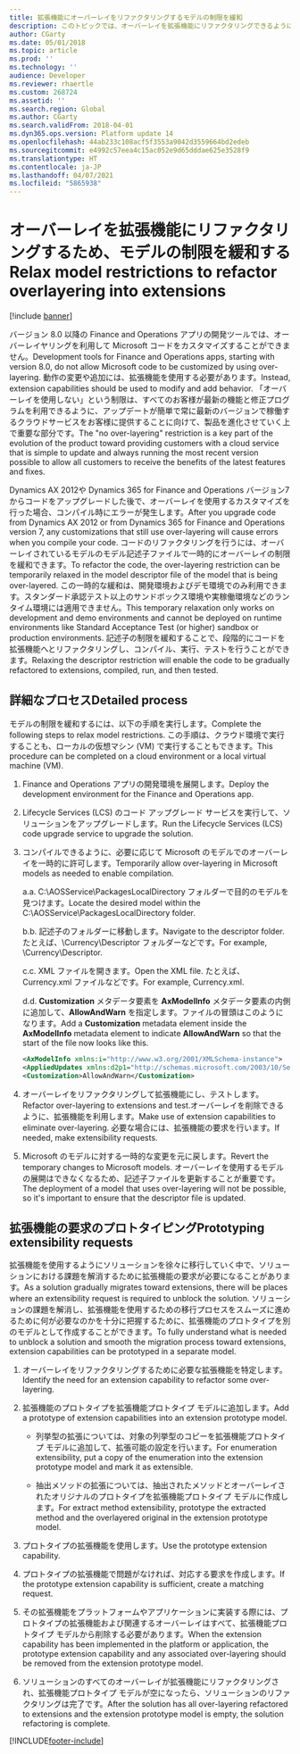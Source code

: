 ```yaml
---
title: 拡張機能にオーバーレイをリファクタリングするモデルの制限を緩和
description: このトピックでは、オーバーレイを拡張機能にリファクタリングできるように、モデルの制限を緩和する方法について説明します。
author: CGarty
ms.date: 05/01/2018
ms.topic: article
ms.prod: ''
ms.technology: ''
audience: Developer
ms.reviewer: rhaertle
ms.custom: 268724
ms.assetid: ''
ms.search.region: Global
ms.author: CGarty
ms.search.validFrom: 2018-04-01
ms.dyn365.ops.version: Platform update 14
ms.openlocfilehash: 44ab233c108acf5f3553a9042d3559664bd2edeb
ms.sourcegitcommit: e4992c57eea4c15ac052e9d65dddae625e3528f9
ms.translationtype: HT
ms.contentlocale: ja-JP
ms.lasthandoff: 04/07/2021
ms.locfileid: "5865938"
---
```

# <a name="relax-model-restrictions-to-refactor-overlayering-into-extensions"></a><span data-ttu-id="d2167-103">オーバーレイを拡張機能にリファクタリングするため、モデルの制限を緩和する</span><span class="sxs-lookup"><span data-stu-id="d2167-103">Relax model restrictions to refactor overlayering into extensions</span></span>

[!include [banner](../includes/banner.md)]

<span data-ttu-id="d2167-104">バージョン 8.0 以降の Finance and Operations アプリの開発ツールでは、オーバーレイヤリングを利用して Microsoft コードをカスタマイズすることができません。</span><span class="sxs-lookup"><span data-stu-id="d2167-104">Development tools for Finance and Operations apps, starting with version 8.0, do not allow Microsoft code to be customized by using over-layering.</span></span> <span data-ttu-id="d2167-105">動作の変更や追加には、拡張機能を使用する必要があります。</span><span class="sxs-lookup"><span data-stu-id="d2167-105">Instead, extension capabilities should be used to modify and add behavior.</span></span> <span data-ttu-id="d2167-106">「オーバーレイを使用しない」という制限は、すべてのお客様が最新の機能と修正プログラムを利用できるように、アップデートが簡単で常に最新のバージョンで稼働するクラウドサービスをお客様に提供することに向けて、製品を進化させていく上で重要な部分です。</span><span class="sxs-lookup"><span data-stu-id="d2167-106">The "no over-layering" restriction is a key part of the evolution of the product toward providing customers with a cloud service that is simple to update and always running the most recent version possible to allow all customers to receive the benefits of the latest features and fixes.</span></span>

<span data-ttu-id="d2167-107">Dynamics AX 2012や Dynamics 365 for Finance and Operations バージョン7からコードをアップグレードした後で、オーバーレイを使用するカスタマイズを行った場合、コンパイル時にエラーが発生します。</span><span class="sxs-lookup"><span data-stu-id="d2167-107">After you upgrade code from Dynamics AX 2012 or from Dynamics 365 for Finance and Operations version 7, any customizations that still use over-layering will cause errors when you compile your code.</span></span> <span data-ttu-id="d2167-108">コードのリファクタリングを行うには、オーバーレイされているモデルのモデル記述子ファイルで一時的にオーバーレイの制限を緩和できます。</span><span class="sxs-lookup"><span data-stu-id="d2167-108">To refactor the code, the over-layering restriction can be temporarily relaxed in the model descriptor file of the model that is being over-layered.</span></span> <span data-ttu-id="d2167-109">この一時的な緩和は、開発環境およびデモ環境でのみ利用できます。スタンダード承認テスト以上のサンドボックス環境や実稼働環境などのランタイム環境には適用できません。</span><span class="sxs-lookup"><span data-stu-id="d2167-109">This temporary relaxation only works on development and demo environments and cannot be deployed on runtime environments like Standard Acceptance Test (or higher) sandbox or production environments.</span></span> <span data-ttu-id="d2167-110">記述子の制限を緩和することで、段階的にコードを拡張機能へとリファクタリングし、コンパイル、実行、テストを行うことができます。</span><span class="sxs-lookup"><span data-stu-id="d2167-110">Relaxing the descriptor restriction will enable the code to be gradually refactored to extensions, compiled, run, and then tested.</span></span> 

## <a name="detailed-process"></a><span data-ttu-id="d2167-111">詳細なプロセス</span><span class="sxs-lookup"><span data-stu-id="d2167-111">Detailed process</span></span>
<span data-ttu-id="d2167-112">モデルの制限を緩和するには、以下の手順を実行します。</span><span class="sxs-lookup"><span data-stu-id="d2167-112">Complete the following steps to relax model restrictions.</span></span> <span data-ttu-id="d2167-113">この手順は、クラウド環境で実行することも、ローカルの仮想マシン (VM) で実行することもできます。</span><span class="sxs-lookup"><span data-stu-id="d2167-113">This procedure can be completed on a cloud environment or a local virtual machine (VM).</span></span>

1. <span data-ttu-id="d2167-114">Finance and Operations アプリの開発環境を展開します。</span><span class="sxs-lookup"><span data-stu-id="d2167-114">Deploy the development environment for the Finance and Operations app.</span></span> 
2. <span data-ttu-id="d2167-115">Lifecycle Services (LCS) のコード アップグレード サービスを実行して、ソリューションをアップグレードします。</span><span class="sxs-lookup"><span data-stu-id="d2167-115">Run the Lifecycle Services (LCS) code upgrade service to upgrade the solution.</span></span>
3. <span data-ttu-id="d2167-116">コンパイルできるように、必要に応じて Microsoft のモデルでのオーバーレイを一時的に許可します。</span><span class="sxs-lookup"><span data-stu-id="d2167-116">Temporarily allow over-layering in Microsoft models as needed to enable compilation.</span></span>
    
    <span data-ttu-id="d2167-117">a.</span><span class="sxs-lookup"><span data-stu-id="d2167-117">a.</span></span> <span data-ttu-id="d2167-118">C:\AOSService\PackagesLocalDirectory フォルダーで目的のモデルを見つけます。</span><span class="sxs-lookup"><span data-stu-id="d2167-118">Locate the desired model within the C:\AOSService\PackagesLocalDirectory folder.</span></span>
    
    <span data-ttu-id="d2167-119">b.</span><span class="sxs-lookup"><span data-stu-id="d2167-119">b.</span></span> <span data-ttu-id="d2167-120">記述子のフォルダーに移動します。</span><span class="sxs-lookup"><span data-stu-id="d2167-120">Navigate to the descriptor folder.</span></span> <span data-ttu-id="d2167-121">たとえば、\Currency\Descriptor フォルダーなどです。</span><span class="sxs-lookup"><span data-stu-id="d2167-121">For example, \Currency\Descriptor.</span></span>
    
    <span data-ttu-id="d2167-122">c.</span><span class="sxs-lookup"><span data-stu-id="d2167-122">c.</span></span> <span data-ttu-id="d2167-123">XML ファイルを開きます。</span><span class="sxs-lookup"><span data-stu-id="d2167-123">Open the XML file.</span></span> <span data-ttu-id="d2167-124">たとえば、Currency.xml ファイルなどです。</span><span class="sxs-lookup"><span data-stu-id="d2167-124">For example, Currency.xml.</span></span>
    
    <span data-ttu-id="d2167-125">d.</span><span class="sxs-lookup"><span data-stu-id="d2167-125">d.</span></span> <span data-ttu-id="d2167-126">**Customization** メタデータ要素を **AxModelInfo** メタデータ要素の内側に追加して、**AllowAndWarn** を指定します。ファイルの冒頭はこのようになります。</span><span class="sxs-lookup"><span data-stu-id="d2167-126">Add a **Customization** metadata element inside the **AxModelInfo** metadata element to indicate **AllowAndWarn** so that the start of the file now looks like this.</span></span>
            
    ```xml
    <AxModelInfo xmlns:i="http://www.w3.org/2001/XMLSchema-instance">
    <AppliedUpdates xmlns:d2p1="http://schemas.microsoft.com/2003/10/Serialization/Arrays" />
    <Customization>AllowAndWarn</Customization>
    ```
    
4. <span data-ttu-id="d2167-127">オーバーレイをリファクタリングして拡張機能にし、テストします。</span><span class="sxs-lookup"><span data-stu-id="d2167-127">Refactor over-layering to extensions and test.</span></span> <span data-ttu-id="d2167-128">​オーバーレイを削除できるように、拡張機能を利用します。</span><span class="sxs-lookup"><span data-stu-id="d2167-128">Make use of extension capabilities to eliminate over-layering.</span></span> <span data-ttu-id="d2167-129">必要な場合には、拡張機能の要求を行います。</span><span class="sxs-lookup"><span data-stu-id="d2167-129">If needed, make extensibility requests.</span></span>
5. <span data-ttu-id="d2167-130">Microsoft のモデルに対する一時的な変更を元に戻します。</span><span class="sxs-lookup"><span data-stu-id="d2167-130">Revert the temporary changes to Microsoft models.</span></span> <span data-ttu-id="d2167-131">オーバーレイを使用するモデルの展開はできなくなるため、記述子ファイルを更新することが重要です。</span><span class="sxs-lookup"><span data-stu-id="d2167-131">The deployment of a model that uses over-layering will not be possible, so it's important to ensure that the descriptor file is updated.</span></span>
 
## <a name="prototyping-extensibility-requests"></a><span data-ttu-id="d2167-132">拡張機能の要求のプロトタイピング</span><span class="sxs-lookup"><span data-stu-id="d2167-132">Prototyping extensibility requests</span></span>
<span data-ttu-id="d2167-133">拡張機能を使用するようにソリューションを徐々に移行していく中で、ソリューションにおける課題を解消するために拡張機能の要求が必要になることがあります。</span><span class="sxs-lookup"><span data-stu-id="d2167-133">As a solution gradually migrates toward extensions, there will be places where an extensibility request is required to unblock the solution.</span></span> <span data-ttu-id="d2167-134">ソリューションの課題を解消し、拡張機能を使用するための移行プロセスをスムーズに進めるために何が必要なのかを十分に把握するために、拡張機能のプロトタイプを別のモデルとして作成することができます。</span><span class="sxs-lookup"><span data-stu-id="d2167-134">To fully understand what is needed to unblock a solution and smooth the migration process toward extensions, extension capabilities can be prototyped in a separate model.</span></span>

1. <span data-ttu-id="d2167-135">オーバーレイをリファクタリングするために必要な拡張機能を特定します。</span><span class="sxs-lookup"><span data-stu-id="d2167-135">Identify the need for an extension capability to refactor some over-layering.</span></span>
2. <span data-ttu-id="d2167-136">拡張機能のプロトタイプを拡張機能プロトタイプ モデルに追加します。</span><span class="sxs-lookup"><span data-stu-id="d2167-136">Add a prototype of extension capabilities into an extension prototype model.</span></span>

   - <span data-ttu-id="d2167-137">列挙型の拡張については、対象の列挙型のコピーを拡張機能プロトタイプ モデルに追加して、拡張可能の設定を行います。</span><span class="sxs-lookup"><span data-stu-id="d2167-137">For enumeration extensibility, put a copy of the enumeration into the extension prototype model and mark it as extensible.</span></span>
    
   - <span data-ttu-id="d2167-138">抽出メソッドの拡張については、抽出されたメソッドとオーバーレイされたオリジナルのプロトタイプを拡張機能プロトタイプ モデルに作成します。</span><span class="sxs-lookup"><span data-stu-id="d2167-138">For extract method extensibility, prototype the extracted method and the overlayered original in the extension prototype model.</span></span>
    
3. <span data-ttu-id="d2167-139">プロトタイプの拡張機能を使用します。</span><span class="sxs-lookup"><span data-stu-id="d2167-139">Use the prototype extension capability.</span></span>
4. <span data-ttu-id="d2167-140">プロトタイプの拡張機能で問題がなければ、対応する要求を作成します。</span><span class="sxs-lookup"><span data-stu-id="d2167-140">If the prototype extension capability is sufficient, create a matching request.</span></span>
5. <span data-ttu-id="d2167-141">その拡張機能をプラットフォームやアプリケーションに実装する際には、プロトタイプの拡張機能および関連するオーバーレイはすべて、拡張機能プロトタイプ モデルから削除する必要があります。</span><span class="sxs-lookup"><span data-stu-id="d2167-141">When the extension capability has been implemented in the platform or application, the prototype extension capability and any associated over-layering should be removed from the extension prototype model.</span></span>
6. <span data-ttu-id="d2167-142">ソリューションのすべてのオーバーレイが拡張機能にリファクタリングされ、拡張機能プロトタイプ モデルが空になったら、ソリューションのリファクタリングは完了です。</span><span class="sxs-lookup"><span data-stu-id="d2167-142">After the solution has all over-layering refactored to extensions and the extension prototype model is empty, the solution refactoring is complete.</span></span>


[!INCLUDE[footer-include](../../../includes/footer-banner.md)]